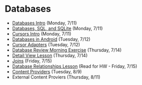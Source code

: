 # Databases

- [Databases Intro](https://github.com/ga-adi-nyc/Course-Materials/tree/master/lessons/databases/databases-intro) (Monday, 7/11)
- [Databases, SQL, and SQLite](https://github.com/ga-adi-nyc/Course-Materials/tree/master/lessons/databases/sqlite-lesson) (Monday, 7/11)
- [Cursors Intro](https://github.com/ga-adi-nyc/Course-Materials/tree/master/lessons/databases/cursors-intro) (Monday, 7/11)
- [Databases in Android](https://github.com/ga-adi-nyc/Course-Materials/tree/master/lessons/databases/databases-in-android) (Tuesday, 7/12)
- [Cursor Adapters](https://github.com/ga-adi-nyc/Course-Materials/tree/master/lessons/databases/cursor-adapters-lesson) (Tuesday, 7/12)
- [Database Review Morning Exercise](https://github.com/ga-adi-nyc/Course-Materials/tree/master/lessons/databases/databases-review-morning-exercise) (Thursday, 7/14)
- [Detail View Lesson](https://github.com/ga-adi-nyc/Course-Materials/tree/master/lessons/databases/detailed-view-lesson) (Thursday, 7/14)
- [Joins](https://github.com/ga-adi-nyc/Course-Materials/tree/master/lessons/databases/joins-lesson) (Friday, 7/15)
- [Database Relationships Lesson](https://github.com/ga-adi-nyc/Course-Materials/tree/master/lessons/databases/database-relationships-lesson) (Read for HW - Friday, 7/15)
- [Content Providers](https://github.com/ga-adi-nyc/Course-Materials/tree/master/lessons/databases/content-provider-lesson) (Tuesday, 8/9)
- External Content Proviers (Thursday, 8/11)
